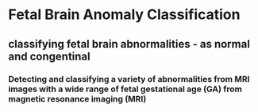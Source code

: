 # Fetal Brain Anomaly Classification

## classifying fetal brain abnormalities - as normal and congentinal

### Detecting and classifying a variety of abnormalities from MRI images with a wide range of fetal gestational age (GA) from magnetic resonance imaging (MRI) 
